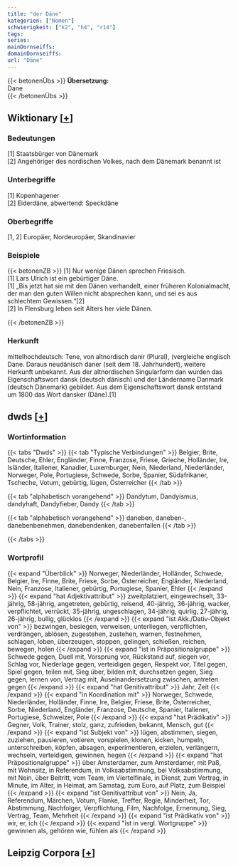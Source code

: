 ```yaml
---
title: "der Däne"
kategorien: ["Nomen"]
schwierigkeit: ["k2", "h4", "r14"]
tags:
series:
mainDornseiffs:
domainDornseiffs:
url: "Däne"
---
```


{{< betonenÜbs >}}
**Übersetzung:**  
Dane  
{{< /betonenÜbs >}}

## Wiktionary [[+](https://de.wiktionary.org/wiki/Däne)]

### Bedeutungen
[1] Staatsbürger von Dänemark  
[2] Angehöriger des nordischen Volkes, nach dem Dänemark benannt ist  

### Unterbegriffe
[1] Kopenhagener  
[2] Eiderdäne, abwertend: Speckdäne  

### Oberbegriffe
[1, 2] Europäer, Nordeuropäer, Skandinavier  

### Beispiele
{{< betonenZB >}}
[1] Nur wenige Dänen sprechen Friesisch.  
[1] Lars Ulrich ist ein gebürtiger Däne.  
[1] „Bis jetzt hat sie mit den Dänen verhandelt, einer früheren Kolonialmacht, der man den guten Willen nicht absprechen kann, und sei es aus schlechtem Gewissen.“[2]  
[2] In Flensburg leben seit Alters her viele Dänen.  

{{< /betonenZB >}}
### Herkunft
mittelhochdeutsch: Tene, von altnordisch danir (Plural), (vergleiche englisch Dane. Daraus neudänisch daner (seit dem 18. Jahrhundert), weitere Herkunft unbekannt. Aus der altnordischen Singularform dan wurden das Eigenschaftswort dansk (deutsch dänisch) und der Ländername Danmark (deutsch Dänemark) gebildet. Aus dem Eigenschaftswort dansk entstand um 1800 das Wort dansker (Däne).[1]  



## dwds [[+](https://www.dwds.de/wb/Däne)]

### Wortinformation
{{< tabs "Dwds" >}}
{{< tab "Typische Verbindungen" >}}
Belgier, Brite, Deutsche, Ehler, Engländer, Finne, Franzose, Friese, Grieche, Holländer, Ire, Isländer, Italiener, Kanadier, Luxemburger, Nein, Niederland, Niederländer, Norweger, Pole, Portugiese, Schwede, Sorbe, Spanier, Südafrikaner, Tscheche, Votum, gebürtig, lügen, Österreicher
{{< /tab >}}

{{< tab "alphabetisch vorangehend" >}}
Dandytum, Dandyismus, dandyhaft, Dandyfieber, Dandy
{{< /tab >}}

{{< tab "alphabetisch vorangehend" >}}
daneben, daneben-, danebenbenehmen, danebendenken, danebenfallen
{{< /tab >}}

{{< /tabs >}}

### Wortprofil
{{< expand "Überblick" >}} Norweger, Niederländer, Holländer, Schwede, Belgier, Ire, Finne, Brite, Friese, Sorbe, Österreicher, Engländer, Niederland, Nein, Franzose, Italiener, gebürtig, Portugiese, Spanier, Ehler {{< /expand >}}
{{< expand "hat Adjektivattribut" >}} zweitplatziert, eingewechselt, 33-jährig, 58-jährig, angetreten, gebürtig, reisend, 40-jährig, 36-jährig, wacker, verpflichtet, verrückt, 35-jährig, ungeschlagen, 34-jährig, quirlig, 27-jährig, 26-jährig, bullig, glücklos {{< /expand >}}
{{< expand "ist Akk./Dativ-Objekt von" >}} bezwingen, besiegen, verweisen, unterliegen, verpflichten, verdrängen, ablösen, zugestehen, zustehen, warnen, festnehmen, schlagen, loben, überzeugen, stoppen, gelingen, schießen, reichen, bewegen, holen {{< /expand >}}
{{< expand "ist in Präpositionalgruppe" >}} Schwede gegen, Duell mit, Vorsprung vor, Rückstand auf, siegen vor, Schlag vor, Niederlage gegen, verteidigen gegen, Respekt vor, Titel gegen, Spiel gegen, teilen mit, Sieg über, bilden mit, durchsetzen gegen, Sieg gegen, lernen von, Vertrag mit, Auseinandersetzung zwischen, antreten gegen {{< /expand >}}
{{< expand "hat Genitivattribut" >}} Jahr, Zeit {{< /expand >}}
{{< expand "in Koordination mit" >}} Norweger, Schwede, Niederländer, Holländer, Finne, Ire, Belgier, Friese, Brite, Österreicher, Sorbe, Niederland, Engländer, Franzose, Deutsche, Spanier, Italiener, Portugiese, Schweizer, Pole {{< /expand >}}
{{< expand "hat Prädikativ" >}} Gegner, Volk, Trainer, stolz, ganz, zufrieden, bekannt, Mensch, gut {{< /expand >}}
{{< expand "ist Subjekt von" >}} lügen, abstimmen, siegen, zuziehen, pausieren, votieren, vorspielen, klonen, kicken, humpeln, unterschreiben, köpfen, absagen, experimentieren, erzielen, verlängern, wechseln, verteidigen, gewinnen, hegen {{< /expand >}}
{{< expand "hat Präpositionalgruppe" >}} über Amsterdamer, zum Amsterdamer, mit Paß, mit Wohnsitz, in Referendum, in Volksabstimmung, bei Volksabstimmung, mit Nein, über Beitritt, vom Team, im Viertelfinale, in Dienst, zum Vertrag, in Minute, im Alter, in Heimat, am Samstag, zum Euro, auf Platz, zum Beispiel {{< /expand >}}
{{< expand "ist Genitivattribut von" >}} Nein, Ja, Referendum, Märchen, Votum, Flanke, Treffer, Regie, Minderheit, Tor, Abstimmung, Nachfolger, Verpflichtung, Film, Nachfolge, Ernennung, Sieg, Vertrag, Team, Mehrheit {{< /expand >}}
{{< expand "ist Prädikativ von" >}} wir, er, ich {{< /expand >}}
{{< expand "ist in vergl. Wortgruppe" >}} gewinnen als, gehören wie, fühlen als {{< /expand >}}

## Leipzig Corpora [[+](https://corpora.uni-leipzig.de/en/res?word=Däne&corpusId=deu_newscrawl-public_2018)]

